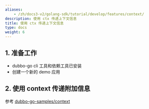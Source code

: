 ```yaml
---
aliases:
    - /zh/docs3-v2/golang-sdk/tutorial/develop/features/context/
description: 使用 ctx 传递上下文信息
title: 使用 ctx 传递上下文信息
type: docs
weight: 6
---
```



## 1. 准备工作

- dubbo-go cli 工具和依赖工具已安装
- 创建一个新的 demo 应用

## 2. 使用 context 传递附加信息

参考 [dubbo-go-samples/context](https://github.com/apache/dubbo-go-samples/tree/master/context)